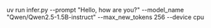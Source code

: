 uv run infer.py --prompt "Hello, how are you?" --model_name "Qwen/Qwen2.5-1.5B-instruct" --max_new_tokens 256 --device cpu